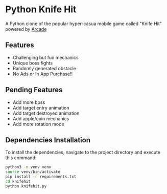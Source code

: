 # Python Knife Hit

A Python clone of the popular hyper-casua mobile game called "Knife  Hit" powered by [Arcade](https://github.com/pvcraven/arcade)


## Features  
* Challenging but fun mechanics
* Unique boss fights
* Randomly generated obstacle
* No Ads or In App Purchase!!

## Pending Features
* Add more boss
* Add target entry animation
* Add target destroyed animation
* Add apple/coin mechanics
* Add more rotation mode

## Dependencies Installation

To install the dependencies, navigate to the project directory and execute this command:

```bash
python3 -m venv venv
source venv/bin/activate
pip install -r requirements.txt
cd knifehit
python knifehit.py
```

